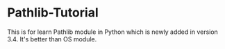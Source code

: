 # Pathlib-Tutorial
This is for learn Pathlib module in Python which is newly added in version 3.4. It's better than OS module.
